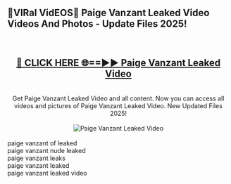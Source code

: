 <h2>🔴VIRal VidEOS🔴 Paige Vanzant Leaked Video Videos And Photos - Update Files 2025!</h2>
<br>
<div align="center">
<h2><a href="https://virallinks.top/odZfE0" rel="nofollow">🔴 CLICK HERE 🌐==►► Paige Vanzant Leaked Video</a></h2>
<br>
Get Paige Vanzant Leaked Video and all content. Now you can access all videos and pictures of Paige Vanzant Leaked Video. New Updated Files 2025!
<br>
<br>
<a href="https://virallinks.top/odZfE0" rel="nofollow" data-target="animated-image.originalLink"><img src="https://i.imgur.com/dJHk4Zq.gif)" alt="Paige Vanzant Leaked Video" style="max-width: 100%; display: inline-block;" data-target="animated-image.originalImage"></a>
</div>
<br>
paige vanzant of leaked<br>
paige vanzant nude leaked<br>
paige vanzant leaks<br>
paige vanzant leaked<br>
paige vanzant leaked video